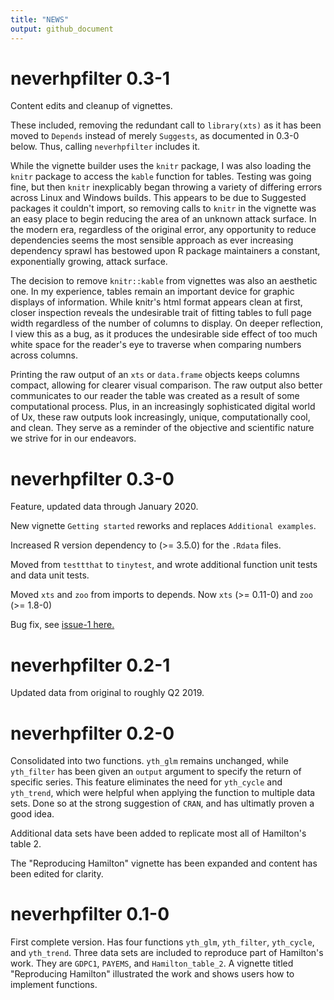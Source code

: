```yaml
---
title: "NEWS"
output: github_document
---
```


# neverhpfilter 0.3-1

Content edits and cleanup of vignettes. 

These included, removing the redundant call to `library(xts)` as it has been
moved to `Depends` instead of merely `Suggests`, as documented in 0.3-0 below.
Thus, calling `neverhpfilter` includes it.

While the vignette builder uses the `knitr` package, I was also loading the 
`knitr` package to access the `kable` function for tables. Testing was going 
fine, but then `knitr` inexplicably began throwing a variety of differing errors 
across Linux and Windows builds. This appears to be due to Suggested packages it 
couldn't import, so removing calls to `knitr` in the vignette was an easy place 
to begin reducing the area of an unknown attack surface. In the modern era, 
regardless of the original error, any opportunity to reduce dependencies seems 
the most sensible approach as ever increasing dependency sprawl has bestowed 
upon R package maintainers a constant, exponentially growing, attack surface.

The decision to remove `knitr::kable` from vignettes was also an aesthetic one. 
In my experience, tables remain an important device for graphic displays of 
information. While knitr's html format appears clean at first, closer inspection 
reveals the undesirable trait of fitting tables to full page width regardless of 
the number of columns to display. On deeper reflection, I view this as a bug, as 
it produces the undesirable side effect of too much white space for the reader's 
eye to traverse when comparing numbers across columns.

Printing the raw output of an `xts` or `data.frame` objects keeps columns compact,
allowing for clearer visual comparison. The raw output also better communicates
to our reader the table was created as a result of some computational process. 
Plus, in an increasingly sophisticated digital world of Ux, these raw outputs 
look increasingly, unique, computationally cool, and clean. They serve as a 
reminder of the objective and scientific nature we strive for in our endeavors.


# neverhpfilter 0.3-0

Feature, updated data through January 2020.

New vignette `Getting started` reworks and replaces `Additional examples`.

Increased R version dependency to (>= 3.5.0) for the `.Rdata` files.

Moved from `testtthat` to `tinytest`, and wrote additional function unit tests 
and data unit tests.

Moved `xts` and `zoo` from imports to depends. Now `xts` (>= 0.11-0) and `zoo` (>= 1.8-0)

Bug fix, see [issue-1 here.](https://github.com/JustinMShea/neverhpfilter/issues/1)


# neverhpfilter 0.2-1

Updated data from original to roughly Q2 2019.

# neverhpfilter 0.2-0

Consolidated into two functions. `yth_glm` remains unchanged, while
`yth_filter` has been given an `output` argument to specify the return of specific series. This feature eliminates the need for `yth_cycle` and `yth_trend`, which were helpful when applying the function to multiple data sets. Done so at the strong suggestion of `CRAN`, and has ultimatly proven a good idea.

Additional data sets have been added to replicate most all of Hamilton's table 2.

The "Reproducing Hamilton" vignette has been expanded and content has been edited
for clarity.


# neverhpfilter 0.1-0

First complete version. Has four functions `yth_glm`, `yth_filter`, `yth_cycle`, and 
`yth_trend`. Three data sets are included to reproduce part of Hamilton's work.
They are `GDPC1`, `PAYEMS`, and `Hamilton_table_2`. A vignette titled "Reproducing Hamilton" illustrated the work and shows users how to implement functions.

